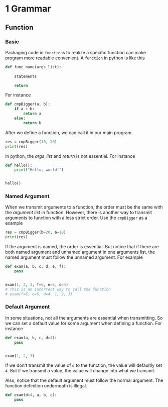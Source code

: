 # 1 Grammar

## Function

### Basic

Packaging code in `function`s to realize a specific function can make program more readable convenient. A `function` in python is like this

```python
def func_name(args_list):
    
    statements

    return
```

For instance

```python
def cmpBigger(a, b):
    if a > b:
        return a
    else:
        return b
```

After we define a function, we can call it in our main program.

```python
res = cmpBigger(10, 20)
print(res)
```

In python, the *args_list* and *return* is not essential. For instance

```python
def hello():
    print("Hello, world!")


hello()
```

### Named Argument

When we transmit arguments to a function, the order must be the same with the *argument list* in function. However, there is another way to transmit arguments to function with a less strict order. Use the `cmpBigger` as a example

```python
res = cmpBigger(b=20, a=10)
print(res)
```

If the argument is named, the order is essential. But notice that if there are both named argument and unnamed argument in one arguments list, the named argument must follow the unnamed argument. For example

```python
def exam(a, b, c, d, e, f):
    pass


exam(1, 2, 3, f=6, e=5, d=4)
# This is an incorrect way to call the function 
# exam(f=6, e=5, d=4, 1, 2, 3)
```

### Default Argument

In some situations, not all the arguments are essential when transmitting. So we can set a default value for some argument when defining a function. For instance

```python
def exam(a, b, c, d=4):
    pass


exam(1, 2, 3)
```

If we don't transmit the value of `d` to the function, the value will defaultly set `4`. But if we transmit a value, the value will change into what we transmit.

Also, notice that the default argument must follow the normal argument. The function definition underneath is illegal.

```python
def exam(d=4, a, b, c):
    pass
```

### 
